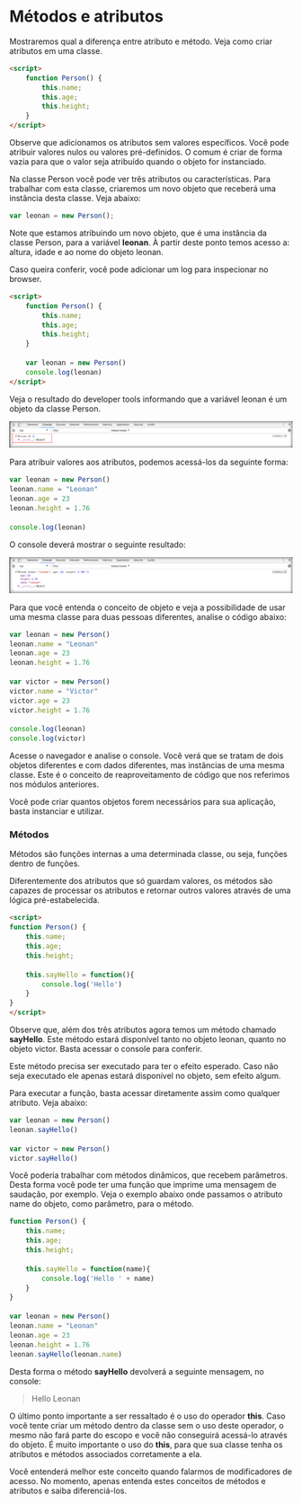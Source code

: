 # Métodos e atributos

Mostraremos qual a diferença entre atributo e método. Veja como criar atributos em uma classe.

```html
<script>
    function Person() {
        this.name;
        this.age;
        this.height;   
    }
</script>
```

Observe que adicionamos os atributos sem valores específicos. Você pode atribuir valores nulos ou valores pré-definidos. O comum é criar de forma vazia para que o valor seja atribuído quando o objeto for instanciado.

Na classe Person você pode ver três atributos ou características. Para trabalhar com esta classe, criaremos um novo objeto que receberá uma instância desta classe. Veja abaixo:

```js
var leonan = new Person();
```

Note que estamos atribuindo um novo objeto, que é uma instância da classe Person, para a variável **leonan**. À partir deste ponto temos acesso a: altura, idade e ao nome do objeto leonan.

Caso queira conferir, você pode adicionar um log para inspecionar no browser.

```html
<script>
    function Person() {
        this.name;
        this.age;
        this.height;   
    }

    var leonan = new Person()
    console.log(leonan)
</script>
```

Veja o resultado do developer tools informando que a variável leonan é um objeto da classe Person.

![object_person](./images/object_person.png "object_person")

Para atribuir valores aos atributos, podemos acessá-los da seguinte forma:

```js
var leonan = new Person()
leonan.name = "Leonan"
leonan.age = 23
leonan.height = 1.76

console.log(leonan)
```

O console deverá mostrar o seguinte resultado:

![object_person_atributos](./images/object_person_atributos.png "object_person_atributos")

Para que você entenda o conceito de objeto e veja a possibilidade de usar uma mesma classe para duas pessoas diferentes, analise o código abaixo:

```js
var leonan = new Person()
leonan.name = "Leonan"
leonan.age = 23
leonan.height = 1.76

var victor = new Person()
victor.name = "Victor"
victor.age = 23
victor.height = 1.76

console.log(leonan)
console.log(victor)
```

Acesse o navegador e analise o console. Você verá que se tratam de dois objetos diferentes e com dados diferentes, mas instâncias de uma mesma classe. Este é o conceito de reaproveitamento de código que nos referimos nos módulos anteriores.

Você pode criar quantos objetos forem necessários para sua aplicação, basta instanciar e utilizar.

### Métodos

Métodos são funções internas a uma determinada classe, ou seja, funções dentro de funções.

Diferentemente dos atributos que só guardam valores, os métodos são capazes de processar os atributos e retornar outros valores através de uma lógica pré-estabelecida.

```html
<script>
function Person() {
    this.name;
    this.age;
    this.height;   

    this.sayHello = function(){
        console.log('Hello')
    }
}
</script>
```

Observe que, além dos três atributos agora temos um método chamado **sayHello**. Este método estará disponível tanto no objeto leonan, quanto no objeto victor. Basta acessar o console para conferir.

Este método precisa ser executado para ter o efeito esperado. Caso não seja executado ele apenas estará disponível no objeto, sem efeito algum.

Para executar a função, basta acessar diretamente assim como qualquer atributo. Veja abaixo:

```js
var leonan = new Person()
leonan.sayHello()

var victor = new Person()
victor.sayHello()
```

Você poderia trabalhar com métodos dinâmicos, que recebem parâmetros. Desta forma você pode ter uma função que imprime uma mensagem de saudação, por exemplo. Veja o exemplo abaixo onde passamos o atributo name do objeto, como parâmetro, para o método.

```js
function Person() {
    this.name;
    this.age;
    this.height;   

    this.sayHello = function(name){
        console.log('Hello ' + name)
    }
}

var leonan = new Person()
leonan.name = "Leonan"
leonan.age = 23
leonan.height = 1.76
leonan.sayHello(leonan.name)
```

Desta forma o método **sayHello** devolverá a seguinte mensagem, no console:

> Hello Leonan

O último ponto importante a ser ressaltado é o uso do operador **this**. Caso você tente criar um método dentro da classe sem o uso deste operador, o mesmo não fará parte do escopo e você não conseguirá acessá-lo através do objeto. É muito importante o uso do **this**, para que sua classe tenha os atributos e métodos associados corretamente a ela.

Você entenderá melhor este conceito quando falarmos de modificadores de acesso. No momento, apenas entenda estes conceitos de métodos e atributos e saiba diferenciá-los.